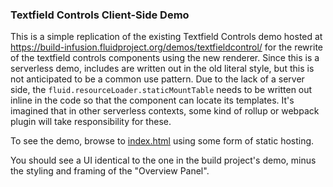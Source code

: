 ### Textfield Controls Client-Side Demo

This is a simple replication of the existing Textfield Controls demo hosted at 
https://build-infusion.fluidproject.org/demos/textfieldcontrol/ for the rewrite of the textfield controls components using the new
renderer. Since this is a serverless demo, includes are written out in the old literal style, but this is not
anticipated to be a common use pattern. Due to the lack of a server side, the `fluid.resourceLoader.staticMountTable`
needs to be written out inline in the code so that the component can locate its templates. It's imagined that in 
other serverless contexts, some kind of rollup or webpack plugin will take responsibility for these.

To see the demo, browse to [index.html](index.html) using some form of static hosting.

You should see a UI identical to the one in the build project's demo, minus the styling and framing of the 
"Overview Panel".
